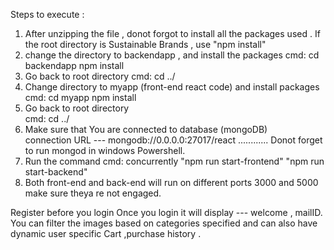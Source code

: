 Steps to execute :
1. After unzipping the file , donot forgot to install all the packages used .
If the root directory is Sustainable Brands , use  "npm install"
2. change the directory to backendapp , and install the packages 
  cmd:         cd backendapp
               npm install
3. Go back to root directory 
  cmd:           cd ../
4. Change directory to myapp (front-end react code) and install packages
 cmd:           cd myapp
                npm install
5. Go back to root directory  
  cmd:          cd ../
6. Make sure that You are connected to database (mongoDB)  
connection URL ---  mongodb://0.0.0.0:27017/react  ............
    Donot forget to run mongod in windows Powershell.
7. Run the command 
 cmd:       concurrently "npm run start-frontend" "npm run start-backend"
8. Both front-end and back-end will run on different ports 3000 and 5000 make sure theya re not engaged.


Register before you login
Once you login it will display --- welcome , mailID.
You can filter the images based on categories specified and can also have dynamic user specific Cart ,purchase history .


